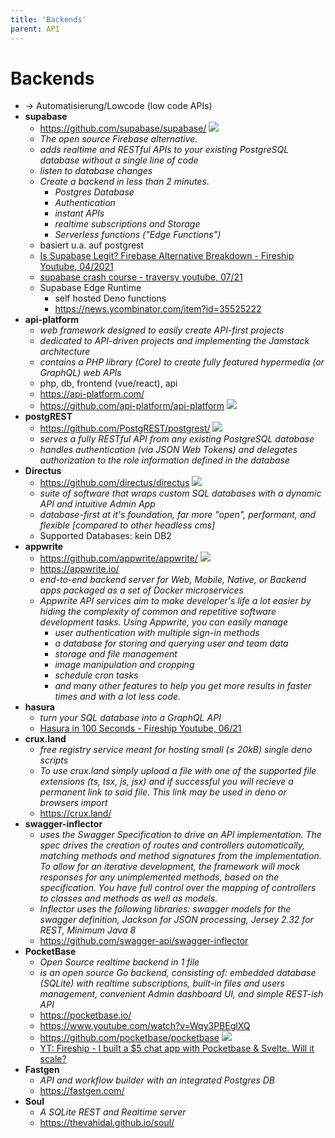 ```yaml
---
title: 'Backends'
parent: API
---
```


# Backends
- → Automatisierung/Lowcode (low code APIs)
- **supabase**
  - <https://github.com/supabase/supabase/> <img loading="lazy" src="https://img.shields.io/github/stars/supabase/supabase?style=flat-square"/>
  - *The open source Firebase alternative.*
  - *adds realtime and RESTful APIs to your existing PostgreSQL database without a single line of code*
  - *listen to database changes*
  - *Create a backend in less than 2 minutes.*
    - *Postgres Database*
    - *Authentication*
    - *instant APIs*
    - *realtime subscriptions and Storage*
    - *Serverless functions ("Edge Functions")*
  - basiert u.a. auf postgrest
  - [Is Supabase Legit? Firebase Alternative Breakdown - Fireship Youtube, 04/2021](https://www.youtube.com/watch?v=WiwfiVdfRIc)
  - [supabase crash course - traversy youtube, 07/21](https://www.youtube.com/watch?v=7uKQBl9uZ00)
  - Supabase Edge Runtime
    - self hosted Deno functions
    - <https://news.ycombinator.com/item?id=35525222>
- **api-platform**
  - *web framework designed to easily create API-first projects*
  - *dedicated to API-driven projects and implementing the Jamstack architecture*
  - *contains a PHP library (Core) to create fully featured hypermedia (or GraphQL) web APIs*
  - php, db, frontend (vue/react), api
  - <https://api-platform.com/>
  - <https://github.com/api-platform/api-platform> <img loading="lazy" src="https://img.shields.io/github/stars/api-platform/api-platform?style=flat-square"/>
- **postgREST**
  - <https://github.com/PostgREST/postgrest/> <img loading="lazy" src="https://img.shields.io/github/stars/PostgREST/postgrest?style=flat-square"/>
  - *serves a fully RESTful API from any existing PostgreSQL database*
  - *handles authentication (via JSON Web Tokens) and delegates authorization to the role information defined in the database*
- **Directus**
  - <https://github.com/directus/directus> <img loading="lazy" src="https://img.shields.io/github/stars/directus/directus?style=flat-square"/>
  - *suite of software that wraps custom SQL databases with a dynamic API and intuitive Admin App*
  - *database-first at it's foundation, far more "open", performant, and flexible [compared to other headless cms]*
  - Supported Databases: kein DB2
- **appwrite**
  - <https://github.com/appwrite/appwrite/> <img loading="lazy" src="https://img.shields.io/github/stars/appwrite/appwrite?style=flat-square"/>
  - <https://appwrite.io/>
  - *end-to-end backend server for Web, Mobile, Native, or Backend apps packaged as a set of Docker microservices*
  - *Appwrite API services aim to make developer's life a lot easier by hiding the complexity of common and repetitive software development tasks. Using Appwrite, you can easily manage*
    - *user authentication with multiple sign-in methods*
    - *a database for storing and querying user and team data*
    - *storage and file management*
    - *image manipulation and cropping*
    - *schedule cron tasks*
    - *and many other features to help you get more results in faster times and with a lot less code.*
- **hasura**
  - *turn your SQL database into a GraphQL API*
  - [Hasura in 100 Seconds - Fireship Youtube, 06/21](https://www.youtube.com/watch?v=xiZ61BkMKo8)
- **crux.land**
  - *free registry service meant for hosting small (≤ 20kB) single deno scripts*
  - *To use crux.land simply upload a file with one of the supported file extensions (ts, tsx, js, jsx) and if successful you will recieve a permanent link to said file. This link may be used in deno or browsers import*
  - <https://crux.land/>
- **swagger-inflector**
  - *uses the Swagger Specification to drive an API implementation. The spec drives the creation of routes and controllers automatically, matching methods and method signatures from the implementation. To allow for an iterative development, the framework will mock responses for any unimplemented methods, based on the specification. You have full control over the mapping of controllers to classes and methods as well as models.*
  - *Inflector uses the following libraries: swagger models for the swagger definition, Jackson for JSON processing, Jersey 2.32 for REST, Minimum Java 8*
  - <https://github.com/swagger-api/swagger-inflector>
- **PocketBase**
  - *Open Source realtime backend in 1 file*
  - *is an open source Go backend, consisting of: embedded database (SQLite) with realtime subscriptions, built-in files and users management, convenient Admin dashboard UI, and simple REST-ish API*
  - <https://pocketbase.io/>
  - <https://www.youtube.com/watch?v=Wqy3PBEglXQ>
  - <https://github.com/pocketbase/pocketbase> <img loading="lazy" src="https://img.shields.io/github/stars/pocketbase/pocketbase?style=flat-square"/>
  - [YT: Fireship - I built a $5 chat app with Pocketbase & Svelte. Will it scale?](https://www.youtube.com/watch?v=gUYBFDPZ5qk)
- **Fastgen**
  - *API and workflow builder with an integrated Postgres DB*
  - <https://fastgen.com/>
- **Soul**
  - *A SQLite REST and Realtime server*
  - <https://thevahidal.github.io/soul/>
